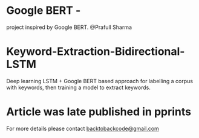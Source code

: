 # Google BERT - 
project inspired by Google BERT.
@Prafull Sharma


# Keyword-Extraction-Bidirectional-LSTM
Deep learning LSTM + Google BERT based approach for labelling a corpus with keywords, then training a model to extract keywords.

# Article was late published in pprints  
For more details please contact backtobackcode@gmail.com
